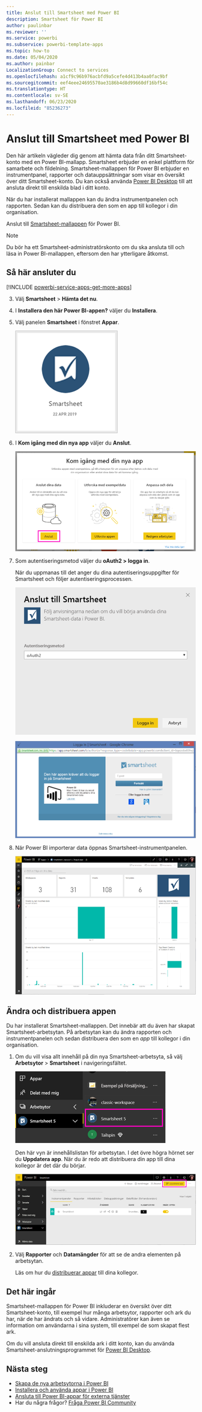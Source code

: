 ```yaml
---
title: Anslut till Smartsheet med Power BI
description: Smartsheet för Power BI
author: paulinbar
ms.reviewer: ''
ms.service: powerbi
ms.subservice: powerbi-template-apps
ms.topic: how-to
ms.date: 05/04/2020
ms.author: painbar
LocalizationGroup: Connect to services
ms.openlocfilehash: a1cf9c96b976acbfd9a5cefe4d413b4aa0fac9bf
ms.sourcegitcommit: eef4eee24695570ae3186b4d8d99660df16bf54c
ms.translationtype: HT
ms.contentlocale: sv-SE
ms.lasthandoff: 06/23/2020
ms.locfileid: "85236273"
---
```

# <a name="connect-to-smartsheet-with-power-bi"></a>Anslut till Smartsheet med Power BI
Den här artikeln vägleder dig genom att hämta data från ditt Smartsheet-konto med en Power BI-mallapp. Smartsheet erbjuder en enkel plattform för samarbete och fildelning. Smartsheet-mallappen för Power BI erbjuder en instrumentpanel, rapporter och datauppsättningar som visar en översikt över ditt Smartsheet-konto. Du kan också använda [Power BI Desktop](desktop-connect-to-data.md) till att ansluta direkt till enskilda blad i ditt konto. 

När du har installerat mallappen kan du ändra instrumentpanelen och rapporten. Sedan kan du distribuera den som en app till kollegor i din organisation.

Anslut till [Smartsheet-mallappen](https://app.powerbi.com/groups/me/getapps/services/pbi-contentpacks.pbiapps-smartsheet) för Power BI.

>[!NOTE]
>Du bör ha ett Smartsheet-administratörskonto om du ska ansluta till och läsa in Power BI-mallappen, eftersom den har ytterligare åtkomst.

## <a name="how-to-connect"></a>Så här ansluter du

[!INCLUDE [powerbi-service-apps-get-more-apps](../includes/powerbi-service-apps-get-more-apps.md)]

3. Välj **Smartsheet** \> **Hämta det nu**.
4. I **Installera den här Power BI-appen?** väljer du **Installera**.
4. Välj panelen **Smartsheet** i fönstret **Appar**.

    ![Power BI Smartsheet-appanel](media/service-connect-to-smartsheet/power-bi-smartsheet-tile.png)

6. I **Kom igång med din nya app** väljer du **Anslut**.

    ![Kom igång med din nya app](media/service-connect-to-zendesk/power-bi-new-app-connect-get-started.png)

4. Som autentiseringsmetod väljer du **oAuth2 \> logga in**.
   
   När du uppmanas till det anger du dina autentiseringsuppgifter för Smartsheet och följer autentiseringsprocessen.
   
   ![Smartsheet-autentiseringsuppgifter](media/service-connect-to-smartsheet/creds.png)
   
   ![Smartsheet-inloggning](media/service-connect-to-smartsheet/creds2.png)

5. När Power BI importerar data öppnas Smartsheet-instrumentpanelen.
   
   ![Smartsheet-instrumentpanel](media/service-connect-to-smartsheet/power-bi-smartsheet-dashboard.png)

## <a name="modify-and-distribute-your-app"></a>Ändra och distribuera appen

Du har installerat Smartsheet-mallappen. Det innebär att du även har skapat Smartsheet-arbetsytan. På arbetsytan kan du ändra rapporten och instrumentpanelen och sedan distribuera den som en *app* till kollegor i din organisation. 

1. Om du vill visa allt innehåll på din nya Smartsheet-arbetsyta, så välj **Arbetsytor** > **Smartsheet** i navigeringsfältet. 

    ![Smartsheet-arbetsyta i navigeringsfältet](media/service-connect-to-smartsheet/power-bi-smartsheet-workspace.png)

    Den här vyn är innehållslistan för arbetsytan. I det övre högra hörnet ser du **Uppdatera app**. När du är redo att distribuera din app till dina kollegor är det där du börjar. 

    ![Smartsheet-innehållslista](media/service-connect-to-smartsheet/power-bi-smartsheet-workspace-content.png)

2. Välj **Rapporter** och **Datamängder** för att se de andra elementen på arbetsytan.

    Läs om hur du [distribuerar appar](../collaborate-share/service-create-distribute-apps.md) till dina kollegor.

## <a name="whats-included"></a>Det här ingår
Smartsheet-mallappen för Power BI inkluderar en översikt över ditt Smartsheet-konto, till exempel hur många arbetsytor, rapporter och ark du har, när de har ändrats och så vidare. Administratörer kan även se information om användarna i sina system, till exempel de som skapat flest ark.  

Om du vill ansluta direkt till enskilda ark i ditt konto, kan du använda Smartsheet-anslutningsprogrammet för [Power BI Desktop](desktop-connect-to-data.md).  

## <a name="next-steps"></a>Nästa steg

* [Skapa de nya arbetsytorna i Power BI](../collaborate-share/service-create-the-new-workspaces.md)
* [Installera och använda appar i Power BI](../consumer/end-user-apps.md)
* [Ansluta till Power BI-appar för externa tjänster](service-connect-to-services.md)
* Har du några frågor? [Fråga Power BI Community](https://community.powerbi.com/)